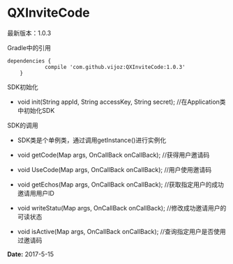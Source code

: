 # QXInviteCode
最新版本：1.0.3

Gradle中的引用

```
dependencies {
	        compile 'com.github.vijoz:QXInviteCode:1.0.3'
	}
```

SDK初始化

* void init(String appId, String accessKey, String secret); //在Application类中初始化SDK

SDK的调用
* SDK类是个单例类，通过调用getInstance()进行实例化

* void getCode(Map args, OnCallBack onCallBack); //获得用户邀请码
* void UseCode(Map args, OnCallBack onCallBack); //用户使用邀请码
* void getEchos(Map args, OnCallBack onCallBack); //获取指定⽤户的成功邀请⽤用户ID
* void writeStatu(Map args, OnCallBack onCallBack); //修改成功邀请用户的可读状态
* void isActive(Map args, OnCallBack onCallBack); //查询指定⽤户是否使⽤过邀请码


**Date:** 2017-5-15
